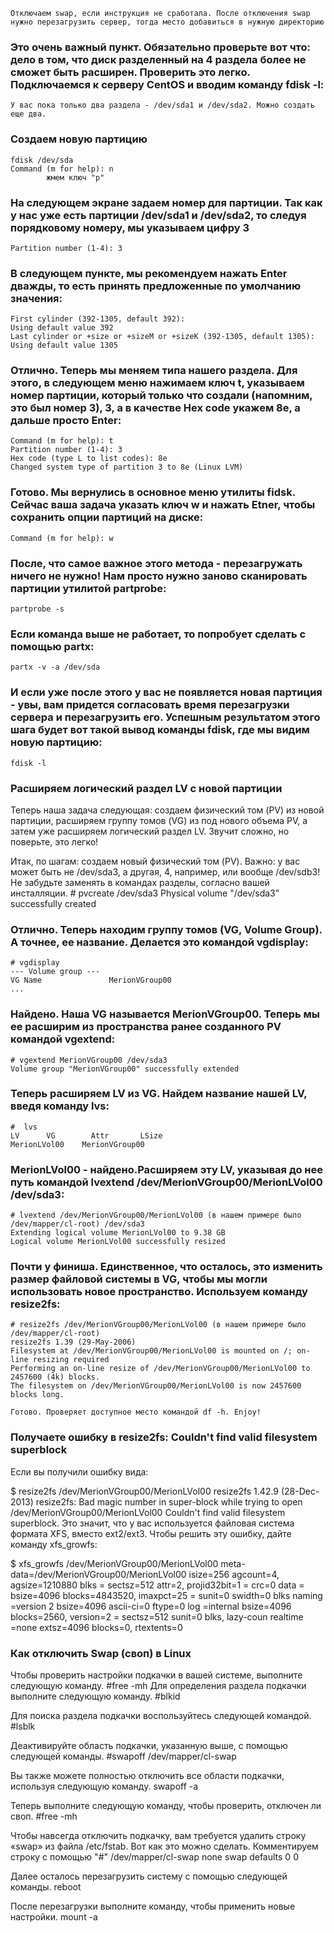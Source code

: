 `Отключаем swap, если инструкция не сработала. После отключения swap нужно перезагрузить сервер, тогда место добавиться в нужную директорию`

### Это очень важный пункт. Обязательно проверьте вот что: дело в том, что диск разделенный на 4 раздела более не сможет быть расширен. Проверить это легко. Подключаемся к серверу CentOS и вводим команду fdisk -l:
	У вас пока только два раздела - /dev/sda1 и /dev/sda2. Можно создать еще два.
### Создаем новую партицию 
	fdisk /dev/sda
	Command (m for help): n
			жмем ключ "p"

### На следующем экране задаем номер для партиции. Так как у нас уже есть партиции /dev/sda1 и /dev/sda2, то следуя порядковому номеру, мы указываем цифру 3
	Partition number (1-4): 3
### В следующем пункте, мы рекомендуем нажать Enter дважды, то есть принять предложенные по умолчанию значения:
	First cylinder (392-1305, default 392): 
	Using default value 392
	Last cylinder or +size or +sizeM or +sizeK (392-1305, default 1305): 
	Using default value 1305
### Отлично. Теперь мы меняем типа нашего раздела. Для этого, в следующем меню нажимаем ключ t, указываем номер партиции, который только что создали (напомним, это был номер 3), 3, а в качестве Hex code укажем 8e, а дальше просто Enter:
	Command (m for help): t
	Partition number (1-4): 3
	Hex code (type L to list codes): 8e
	Changed system type of partition 3 to 8e (Linux LVM)
### Готово. Мы вернулись в основное меню утилиты fidsk. Сейчас ваша задача указать ключ w и нажать Etner, чтобы сохранить опции партиций на диске:
	Command (m for help): w
### После, что самое важное этого метода - перезагружать ничего не нужно! Нам просто нужно заново сканировать партиции утилитой partprobe:
	partprobe -s
### Если команда выше не работает, то попробует сделать с помощью partx:
	partx -v -a /dev/sda
### И если уже после этого у вас не появляется новая партиция - увы, вам придется согласовать время перезагрузки сервера и перезагрузить его. Успешным результатом этого шага будет вот такой вывод команды fdisk, где мы видим новую партицию:
	fdisk -l


### Расширяем логический раздел LV с новой партиции
Теперь наша задача следующая: создаем физический том (PV) из новой партиции, расширяем группу томов (VG) из под нового объема PV, а затем уже расширяем логический раздел LV. Звучит сложно, но поверьте, это легко!

Итак, по шагам: создаем новый физический том (PV). Важно: у вас может быть не /dev/sda3, а другая, 4, например, или вообще /dev/sdb3! Не забудьте заменять в командах разделы, согласно вашей инсталляции.
	# pvcreate /dev/sda3
	Physical volume "/dev/sda3" successfully created

### Отлично. Теперь находим группу томов (VG, Volume Group). А точнее, ее название. Делается это командой vgdisplay:
	# vgdisplay
	--- Volume group ---
	VG Name               MerionVGroup00 
	...

### Найдено. Наша VG называется MerionVGroup00. Теперь мы ее расширим из пространства ранее созданного PV командой vgextend:
	# vgextend MerionVGroup00 /dev/sda3
	Volume group "MerionVGroup00" successfully extended

### Теперь расширяем LV из VG. Найдем название нашей LV, введя команду lvs:
	#  lvs
  	LV      VG        Attr       LSize
  	MerionLVol00    MerionVGroup00 

### MerionLVol00 - найдено.Расширяем эту LV, указывая до нее путь командой lvextend /dev/MerionVGroup00/MerionLVol00 /dev/sda3:
	# lvextend /dev/MerionVGroup00/MerionLVol00 (в нашем примере было /dev/mapper/cl-root) /dev/sda3 
	Extending logical volume MerionLVol00 to 9.38 GB
	Logical volume MerionLVol00 successfully resized

### Почти у финиша. Единственное, что осталось, это изменить размер файловой системы в VG, чтобы мы могли использовать новое пространство. Используем команду resize2fs:
	# resize2fs /dev/MerionVGroup00/MerionLVol00 (в нашем примере было /dev/mapper/cl-root)
	resize2fs 1.39 (29-May-2006)
	Filesystem at /dev/MerionVGroup00/MerionLVol00 is mounted on /; on-line resizing required
	Performing an on-line resize of /dev/MerionVGroup00/MerionLVol00 to 2457600 (4k) blocks.
	The filesystem on /dev/MerionVGroup00/MerionLVol00 is now 2457600 blocks long.

	Готово. Проверяет доступное место командой df -h. Enjoy!

### Получаете ошибку в resize2fs: Couldn't find valid filesystem superblock
Если вы получили ошибку вида:

$ resize2fs /dev/MerionVGroup00/MerionLVol00
resize2fs 1.42.9 (28-Dec-2013)
resize2fs: Bad magic number in super-block while trying to open /dev/MerionVGroup00/MerionLVol00
Couldn't find valid filesystem superblock.
Это значит, что у вас используется файловая система формата XFS, вместо ext2/ext3. Чтобы решить эту ошибку, дайте команду xfs_growfs:

$  xfs_growfs /dev/MerionVGroup00/MerionLVol00
meta-data=/dev/MerionVGroup00/MerionLVol00 isize=256    agcount=4, agsize=1210880 blks
         =                       sectsz=512   attr=2, projid32bit=1
         =                       crc=0
data     =                       bsize=4096   blocks=4843520, imaxpct=25
         =                       sunit=0      swidth=0 blks
naming   =version 2              bsize=4096   ascii-ci=0 ftype=0
log      =internal               bsize=4096   blocks=2560, version=2
         =                       sectsz=512   sunit=0 blks, lazy-coun
realtime =none                   extsz=4096   blocks=0, rtextents=0



### Как отключить Swap (своп) в Linux
 Чтобы проверить настройки подкачки в вашей системе, выполните следующую команду. 
 #free -mh 
 Для определения раздела подкачки выполните следующую команду.
 #blkid

 Для поиска раздела подкачки воспользуйтесь следующей командой.
 #lsblk

 Деактивируйте область подкачки, указанную выше, с помощью следующей команды.
 #swapoff /dev/mapper/cl-swap

 Вы также можете полностью отключить все области подкачки, используя следующую команду.
 swapoff -a

 Теперь выполните следующую команду, чтобы проверить, отключен ли своп.
 #free -mh

 Чтобы навсегда отключить подкачку, вам требуется удалить строку «swap» из файла /etc/fstab. Вот как это можно сделать.
 Комментируем строку с помощью "#" /dev/mapper/cl-swap none swap defaults 0 0 

 Далее осталось перезагрузить систему с помощью следующей команды.
 reboot

 После перезагрузки выполните команду, чтобы применить новые настройки.
 mount -a